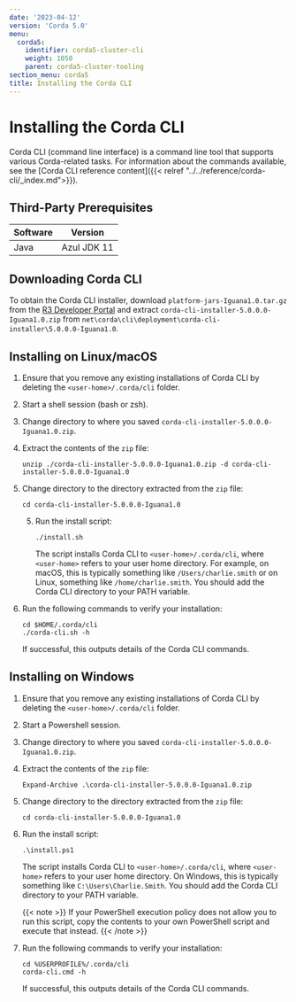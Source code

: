 ```yaml
---
date: '2023-04-12'
version: 'Corda 5.0'
menu:
  corda5:
    identifier: corda5-cluster-cli
    weight: 1050
    parent: corda5-cluster-tooling
section_menu: corda5
title: Installing the Corda CLI
---
```

# Installing the Corda CLI
Corda CLI (command line interface) is a command line tool that supports various Corda-related tasks. For information about the commands available, see the [Corda CLI reference content]({{< relref "../../reference/corda-cli/_index.md">}}).

## Third-Party Prerequisites

Software | Version
---------|------------
Java     | Azul JDK 11

## Downloading Corda CLI

To obtain the Corda CLI installer, download `platform-jars-Iguana1.0.tar.gz` from the [R3 Developer Portal](https://developer.r3.com/next-gen-corda/#get-corda) and extract `corda-cli-installer-5.0.0.0-Iguana1.0.zip` from `net\corda\cli\deployment\corda-cli-installer\5.0.0.0-Iguana1.0`.

## Installing on Linux/macOS

1. Ensure that you remove any existing installations of Corda CLI by deleting the `<user-home>/.corda/cli` folder.
2. Start a shell session (bash or zsh).
2. Change directory to where you saved `corda-cli-installer-5.0.0.0-Iguana1.0.zip`.
3. Extract the contents of the `zip` file:
   ```shell
   unzip ./corda-cli-installer-5.0.0.0-Iguana1.0.zip -d corda-cli-installer-5.0.0.0-Iguana1.0
   ```
4. Change directory to the directory extracted from the `zip` file:
   ```shell
   cd corda-cli-installer-5.0.0.0-Iguana1.0
   ```
   5. Run the install script:
      ```shell
      ./install.sh
      ```
      The script installs Corda CLI to `<user-home>/.corda/cli`, where `<user-home>` refers to your user home directory. For example, on macOS, this is typically something like `/Users/charlie.smith` or on Linux, something like `/home/charlie.smith`. You should add the Corda CLI directory to your PATH variable.

6. Run the following commands to verify your installation:
   ```shell
   cd $HOME/.corda/cli
   ./corda-cli.sh -h
   ```
   If successful, this outputs details of the Corda CLI commands.

## Installing on Windows

1. Ensure that you remove any existing installations of Corda CLI by deleting the `<user-home>/.corda/cli` folder.
2. Start a Powershell session.
2. Change directory to where you saved `corda-cli-installer-5.0.0.0-Iguana1.0.zip`.
3. Extract the contents of the `zip` file:
   ```shell
   Expand-Archive .\corda-cli-installer-5.0.0.0-Iguana1.0.zip
   ```
4. Change directory to the directory extracted from the `zip` file:
   ```shell
   cd corda-cli-installer-5.0.0.0-Iguana1.0
   ```
5. Run the install script:
   ```shell
   .\install.ps1
   ```
   The script installs Corda CLI to `<user-home>/.corda/cli`, where `<user-home>` refers to your user home directory. On Windows, this is typically something like `C:\Users\Charlie.Smith`. You should add the Corda CLI directory to your PATH variable.

   {{< note >}}
   If your PowerShell execution policy does not allow you to run this script, copy the contents to your own PowerShell script and execute that instead.
   {{< /note >}}

6. Run the following commands to verify your installation:
     ```shell
     cd %USERPROFILE%/.corda/cli
     corda-cli.cmd -h
     ```


    If successful, this outputs details of the Corda CLI commands.
